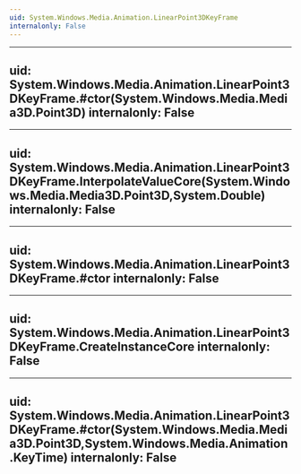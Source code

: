 ```yaml
---
uid: System.Windows.Media.Animation.LinearPoint3DKeyFrame
internalonly: False
---
```


---
uid: System.Windows.Media.Animation.LinearPoint3DKeyFrame.#ctor(System.Windows.Media.Media3D.Point3D)
internalonly: False
---

---
uid: System.Windows.Media.Animation.LinearPoint3DKeyFrame.InterpolateValueCore(System.Windows.Media.Media3D.Point3D,System.Double)
internalonly: False
---

---
uid: System.Windows.Media.Animation.LinearPoint3DKeyFrame.#ctor
internalonly: False
---

---
uid: System.Windows.Media.Animation.LinearPoint3DKeyFrame.CreateInstanceCore
internalonly: False
---

---
uid: System.Windows.Media.Animation.LinearPoint3DKeyFrame.#ctor(System.Windows.Media.Media3D.Point3D,System.Windows.Media.Animation.KeyTime)
internalonly: False
---
